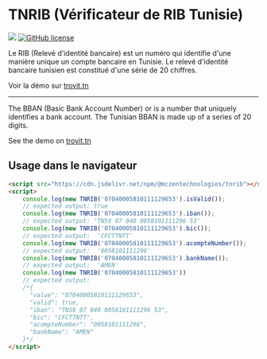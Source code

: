# TNRIB (Vérificateur de RIB Tunisie)

[![](https://data.jsdelivr.com/v1/package/npm/@mczentechnologies/tnrib/badge)](https://www.jsdelivr.com/package/npm/@mczentechnologies/tnrib) [![GitHub license](https://img.shields.io/github/license/McZen-Technologies/TNRIB?style=flat-square)](https://github.com/McZen-Technologies/TNRIB/blob/main/LICENSE)

Le RIB (Relevé d'identité bancaire) est un numéro qui identifie d'une manière unique un compte bancaire en Tunisie.
Le relevé d'identité bancaire tunisien est constitué d'une série de 20 chiffres.

Voir la démo sur [trovit.tn](https://trovit.tn/rib)

---

The BBAN (Basic Bank Account Number) or is a number that uniquely identifies a bank account. The Tunisian BBAN is made up of a series of 20 digits.

See the demo on [trovit.tn](https://trovit.tn/rib)


## Usage dans le navigateur

```html
<script src="https://cdn.jsdelivr.net/npm/@mczentechnologies/tnrib"></script>
<script>
	console.log(new TNRIB('07040005810111129653').isValid());
	// expected output: true
	console.log(new TNRIB('07040005810111129653').iban());
	// expected output: 'TN59 07 040 0058101111296 53'
	console.log(new TNRIB('07040005810111129653').bic());
	// expected output:  'CFCTTNTT'
	console.log(new TNRIB('07040005810111129653').acompteNumber());
	// expected output:  '0058101111296'
	console.log(new TNRIB('07040005810111129653').bankName());
	// expected output:  'AMEN'
	console.log(new TNRIB('07040005810111129653'))
	// expected output: 
	/*{
	  "value": "07040005810111129653",
	  "valid": true,
	  "iban": "TN59 07 040 0058101111296 53",
	  "bic": "CFCTTNTT",
	  "acompteNumber": "0058101111296",
	  "bankName": "AMEN"
	}*/
</script>

